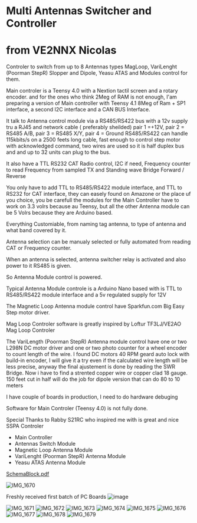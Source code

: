 # Multi Antennas Switcher and Controller
# from VE2NNX Nicolas
 Controler to switch from up to 8 Antennas types MagLoop, VariLenght (Poorman StepR) Slopper and Dipole, Yeasu ATAS and Modules control for them.
 
 Main controler is a Teensy 4.0 with a Nextion tactil screen and a rotary encoder. and for the ones who think 2Meg of RAM is not enough, I'am preparing a version of Main controller with Teensy 4.1 8Meg of Ram + SP1 interface, a second I2C interface and a CAN BUS Interface.
 
 It talk to Antenna control module via a RS485/RS422 bus with a 12v supply tru a RJ45 and network cable ( preferably sheilded) pair 1 =+12V, pair 2 = RS485 A/B, pair 3 = RS485 X/Y, pair 4 = Ground
 RS485/RS422 can handle 115kbits/s on a 2500 feets long cable, fast enough to control step motor with acknowledged command, two wires are used so it is half duplex bus and and up to 32 units can plug to the bus.
 
 It also have a TTL RS232 CAT Radio control, I2C if need, Frequency counter to read Frequency from sampled TX and Standing wave Bridge Forward / Reverse

 You only have to add TTL to RS485/RS422 module interface, and TTL to RS232 for CAT interface, they can easely found on Amazone or the place uf you choice, you be carefull the modules for the Main Controller have to work on 3.3 volrs because au Teensy, but all the other Antenna module can be 5 Volrs because they are Arduino based.
 
 Everything Customiable, from naming tag antenna, to type of antenna and what band covered by it.
 
 Antenna selection can be manualy selected or fully automated from reading CAT or Frequency counter.
 
 When an antenna is selected, antenna switcher relay is activated and also power to it RS485 is given.
 
 So Antenna Module control is powered.
 
 Typical Antenna Module controle is a Arduino Nano based with is TTL to RS485/RS422 module interface and a 5v regulated supply for 12V
 
 The Magnetic Loop Antenna module control have Sparkfun.com Big Easy Step motor driver.
 
 Mag Loop Controler software is greatly inspired by Loftur TF3LJ/VE2AO Mag Loop Controler
 
 The VariLength (Poorman StepR) Antenna module control have one or two L298N DC motor driver and one or two photo counter for a wheel encoder to count length of the wire. I found DC motors 40 RPM geard auto lock with build-in encoder, I will give it a try even if the calculated wire length will be less precise, anyway the final ajustement is done by reading the SWR Bridge. Now i have to find a strented copper wire or copper clad 18 gauge. 150 feet cut in half will do the job for dipole version that can do 80 to 10 meters

 I have couple of boards in production, I need to do hardware debuging
 
 Software for Main Controler (Teensy 4.0) is not fully done.

 Special Thanks to Rabby S21RC who inspired me with is great and nice SSPA Controler 

- Main Controller
- Antennas Switch Module
- Magnetic Loop Antenna Module
- VariLenght (Poorman StepR) Antenna Module
- Yeasu ATAS Antenna Module

[SchemaBlock.pdf](https://github.com/user-attachments/files/16738437/SchemaBlock.pdf)

![IMG_1670](https://github.com/user-attachments/assets/ba0e0b99-8176-4418-924c-b44c9a60dfff)

Freshly received first batch of PC Boards
![image](https://github.com/user-attachments/assets/e416cea8-1786-43a4-8d4c-276d470a9a73)


![IMG_1671](https://github.com/user-attachments/assets/f32b2e2c-bac4-4b84-9242-889db57d662e)
![IMG_1672](https://github.com/user-attachments/assets/ab00cb9b-be40-42ff-91cd-fd59ae25800f)
![IMG_1673](https://github.com/user-attachments/assets/bdf118b8-10fb-4b7e-b318-145de197d539)
![IMG_1674](https://github.com/user-attachments/assets/f4ed7f05-7ae7-4d0c-b06a-bbcf22fa88ec)
![IMG_1675](https://github.com/user-attachments/assets/5a2f8ea2-6b22-4241-8a90-53570e8b02f5)
![IMG_1676](https://github.com/user-attachments/assets/4e4f5b1a-e65d-42c2-b409-29b523ac0b5b)
![IMG_1677](https://github.com/user-attachments/assets/7c1a802e-daa8-4a03-9cf5-1ad404de5a8a)
![IMG_1678](https://github.com/user-attachments/assets/72f70a29-1c91-4386-9ae1-99d5d4427dd5)
![IMG_1679](https://github.com/user-attachments/assets/20f589e6-5a96-43a7-90fc-2ae5a14c80b4)


